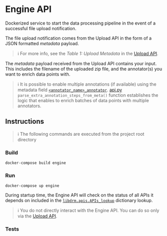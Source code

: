 # Engine API

Dockerized service to start the data processing pipeline in the event of a successful file upload notification.

The file upload notification comes from the Upload API in the form of a JSON formatted _metadata_ payload.

> :information_source: For more info, see the _Table 1: Upload Metadata_ in the [Upload API](../upload/README.md).

The _metadata_ payload received from the Upload API contains your input. This includes the filename of the
uploaded zip file, and the annotator(s) you want to enrich data points with.

> :information_source: It is possible to enable multiple annotations (if available) using the metadata
> field [`<annotator_name>_annotator`](../upload/README.md#metadataupload).
> [api.py](api.py) `parse_extra_annotation_steps_from_meta()` function establishes the logic that enables
> to enrich batches of data points with multiple annotators.

## Instructions

> :information_source: The following commands are executed from the project root directory

### Build
```shell
docker-compose build engine
```

### Run
```shell
docker-compose up engine
```

During startup time, the Engine API will check on the status of all APIs it depends on included in the
[`libdrm.apis.APIs_lookup`](../build/libdrm/src/libdrm/apis.py) dictionary lookup.

> :information_source: You do not directly interact with the Engine API.
> You can do so only via the [Upload API](../upload/README.md).

### Tests

```shell
```
